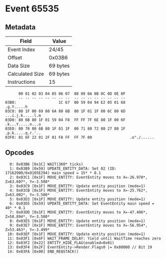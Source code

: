 # Event 65535

## Metadata

| Field           | Value    |
|-----------------|----------|
| Event Index     | 24/45    |
| Offset          | 0x03B6   |
| Data Size       | 69 bytes |
| Calculated Size | 69 bytes |
| Instructions    | 15       |

```
      00 01 02 03 04 05 06 07  08 09 0A 0B 0C 0D 0E 0F
      -- -- -- -- -- -- -- --  -- -- -- -- -- -- -- --
03B0:                   1C 67  80 59 04 94 E2 05 01 68        .g.Y.....h
03C0: 80 1F 00 69 80 6A 80 6B  80 1F 01 1F 00 6C 80 6D  ...i.j.k.....l.m
03D0: 80 6B 80 1F 01 59 04 F8  FF FF 7F 6E 80 1F 00 6F  .k...Y.....n...o
03E0: 80 70 80 6B 80 1F 01 1F  00 71 80 72 80 27 80 1F  .p.k.....q.r.'..
03F0: 01 6F 22 01 2F 01 F8 FF  FF 7F 00                 .o"./......     
```

## Opcodes

```
  0: 0x03B6 [0x1C] WAIT(360* ticks)
  1: 0x03B9 [0x59] UPDATE_ENTITY_DATA: Set 02 (ID: 17162900/0x0105E294) main speed = 15* * 0.1
  2: 0x03C1 [0x1F] MOVE_ENTITY: EventEntity moves to X=-26.970*, Z=63.607*, Y=-3.500*
  3: 0x03C9 [0x1F] MOVE_ENTITY: Update entity position (mode=1)
  4: 0x03CB [0x1F] MOVE_ENTITY: EventEntity moves to X=-25.762*, Z=63.002*, Y=-3.500*
  5: 0x03D3 [0x1F] MOVE_ENTITY: Update entity position (mode=1)
  6: 0x03D5 [0x59] UPDATE_ENTITY_DATA: Set EventEntity main speed = 40* * 0.1
  7: 0x03DD [0x1F] MOVE_ENTITY: EventEntity moves to X=-47.406*, Z=58.894*, Y=-3.500*
  8: 0x03E5 [0x1F] MOVE_ENTITY: Update entity position (mode=1)
  9: 0x03E7 [0x1F] MOVE_ENTITY: EventEntity moves to X=-56.954*, Z=53.463*, Y=-3.499*
 10: 0x03EF [0x1F] MOVE_ENTITY: Update entity position (mode=1)
 11: 0x03F1 [0x6F] WAIT_FRAME_DELAY: Yield until WaitTime reaches zero
 12: 0x03F2 [0x22] ENTITY_HIDE_FLAG(enabled=0x01)
 13: 0x03F4 [0x2F] EventEntity->Render.Flags0 |= 0x80000 // Bit 19
 14: 0x03FA [0x00] END_REQSTACK()
```
